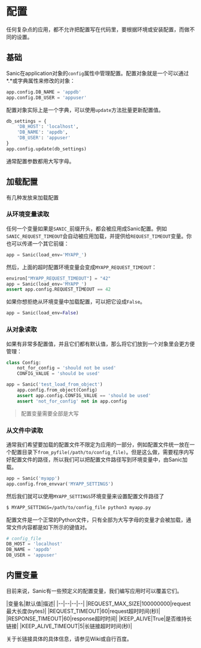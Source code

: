 # 配置
任何复杂点的应用，都不允许把配置写在代码里，要根据环境或安装配置，而做不同的设置。
## 基础
Sanic在application对象的`config`属性中管理配置。配置对象就是一个可以通过*.*或字典属性来修改的对象：
```py
app.config.DB_NAME = 'appdb'
app.config.DB_USER = 'appuser'
```
配置对象实际上是一个字典，可以使用`update`方法批量更新配置值。
```py
db_settings = {
    'DB_HOST': 'localhost',
    'DB_NAME': 'appdb',
    'DB_USER': 'appuser'
}
app.config.update(db_settings)
```
通常配置参数都用大写字母。
## 加载配置
有几种发放来加载配置
### 从环境变量读取
任何一个变量如果是`SANIC_`前缀开头，都会被应用成Sanic配置。例如`SANIC_REQUEST_TIMEOUT`会自动被应用加载，并提供给`REQUEST_TIMEOUT`变量。你也可以传递一个其它前缀：
```py
app = Sanic(load_env='MYAPP_')
```
然后，上面的超时配置环境变量会变成`MYAPP_REQUEST_TIMEOUT`：
```py
environ["MYAPP_REQUEST_TIMEOUT"] = "42"
app = Sanic(load_env='MYAPP_')
assert app.config.REQUEST_TIMEOUT == 42
```
如果你想拒绝从环境变量中加载配置，可以把它设成`False`。
```py
app = Sanic(load_env=False)
```
### 从对象读取
如果有非常多配置值，并且它们都有默认值，那么将它们放到一个对象里会更方便管理：
```py
class Config:
    not_for_config = 'should not be used'
    CONFIG_VALUE = 'should be used'

app = Sanic('test_load_from_object')
    app.config.from_object(Config)
    assert app.config.CONFIG_VALUE == 'should be used'
    assert 'not_for_config' not in app.config
```
> 配置变量需要全部是大写
### 从文件中读取
通常我们希望要加载的配置文件不限定为应用的一部分，例如配置文件统一放在一个配置目录下`from_pyfile(/path/to/config_file)`。但是这么做，需要程序内写好配置文件的路径，所以我们可以把配置文件路径写到环境变量中，由Sanic加载。
```py
app = Sanic('myapp')
app.config.from_envvar('MYAPP_SETTINGS')
```
然后我们就可以使用`MYAPP_SETTINGS`环境变量来设置配置文件路径了
```bash
$ MYAPP_SETTINGS=/path/to/config_file python3 myapp.py
```
配置文件是一个正常的Python文件，只有全部为大写字母的变量才会被加载，通常文件内容都是如下所示的键值对。
```py
# config_file
DB_HOST = 'localhost'
DB_NAME = 'appdb'
DB_USER = 'appuser'
```
## 内置变量
目前来说，Sanic有一些预定义的配置变量，我们编写应用时可以覆盖它们。

|变量名|默认值|描述|
|--|--|--|--|
|REQUEST_MAX_SIZE|100000000|request最大长度(bytes)|
|REQUEST_TIMEOUT|60|request超时时间(秒)|
|RESPONSE_TIMEOUT|60|response超时时间|
|KEEP_ALIVE|True|是否维持长链接|
|KEEP_ALIVE_TIMEOUT|5|长链接超时时间(秒)|

关于长链接具体的具体信息，请参见Wiki或自行百度。